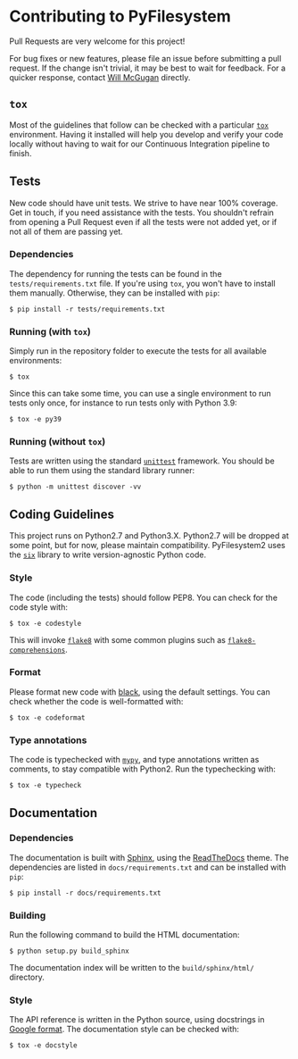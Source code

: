 # Contributing to PyFilesystem

Pull Requests are very welcome for this project!

For bug fixes or new features, please file an issue before submitting a pull
request. If the change isn't trivial, it may be best to wait for feedback.
For a quicker response, contact [Will McGugan](mailto:willmcgugan+pyfs@gmail.com)
directly.


## `tox`

Most of the guidelines that follow can be checked with a particular
[`tox`](https://pypi.org/project/tox/) environment. Having it installed will
help you develop and verify your code locally without having to wait for
our Continuous Integration pipeline to finish.


## Tests

New code should have unit tests. We strive to have near 100% coverage.
Get in touch, if you need assistance with the tests. You shouldn't refrain
from opening a Pull Request even if all the tests were not added yet, or if
not all of them are passing yet.

### Dependencies

The dependency for running the tests can be found in the `tests/requirements.txt` file.
If you're using `tox`, you won't have to install them manually. Otherwise,
they can be installed with `pip`:
```console
$ pip install -r tests/requirements.txt
```

### Running (with `tox`)

Simply run in the repository folder to execute the tests for all available
environments:
```console
$ tox
```

Since this can take some time, you can use a single environment to run
tests only once, for instance to run tests only with Python 3.9:
```console
$ tox -e py39
```

### Running (without `tox`)

Tests are written using the standard [`unittest`](https://docs.python.org/3/library/unittest.html)
framework. You should be able to run them using the standard library runner:
```console
$ python -m unittest discover -vv
```


## Coding Guidelines

This project runs on Python2.7 and Python3.X. Python2.7 will be dropped at
some point, but for now, please maintain compatibility. PyFilesystem2 uses
the [`six`](https://pypi.org/project/six/) library to write version-agnostic
Python code.

### Style

The code (including the tests) should follow PEP8. You can check for the
code style with:
```console
$ tox -e codestyle
```

This will invoke [`flake8`](https://pypi.org/project/flake8/) with some common
plugins such as [`flake8-comprehensions`](https://pypi.org/project/flake8-comprehensions/).

### Format

Please format new code with [black](https://github.com/ambv/black), using the
default settings. You can check whether the code is well-formatted with:
```console
$ tox -e codeformat
```

### Type annotations

The code is typechecked with [`mypy`](https://pypi.org/project/mypy/), and
type annotations written as comments, to stay compatible with Python2. Run
the typechecking with:
```console
$ tox -e typecheck
```


## Documentation

### Dependencies

The documentation is built with [Sphinx](https://pypi.org/project/Sphinx/),
using the [ReadTheDocs](https://pypi.org/project/sphinx-rtd-theme/) theme.
The dependencies are listed in `docs/requirements.txt` and can be installed with
`pip`:
```console
$ pip install -r docs/requirements.txt
```

### Building

Run the following command to build the HTML documentation:
```console
$ python setup.py build_sphinx
```

The documentation index will be written to the `build/sphinx/html/`
directory.

### Style

The API reference is written in the Python source, using docstrings in
[Google format](https://sphinxcontrib-napoleon.readthedocs.io/en/latest/example_google.html).
The documentation style can be checked with:
```console
$ tox -e docstyle
```
